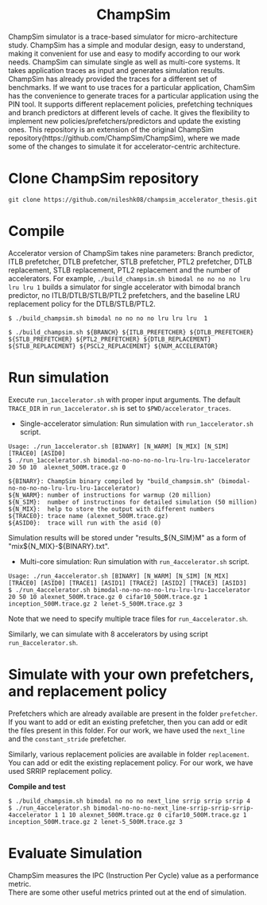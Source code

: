 <p align="center">
  <h1 align="center"> ChampSim </h1>
  <p> ChampSim simulator is a trace-based simulator for micro-architecture study. ChampSim has a simple and modular design, easy to understand, making it convenient for use and easy to
modify according to our work needs. ChampSim can simulate single as well as multi-core
systems. It takes application traces as input and generates simulation results. ChampSim
has already provided the traces for a different set of benchmarks. If we want to use traces
for a particular application, ChamSim has the convenience to generate traces for a particular application using the PIN tool. It supports different replacement policies, prefetching
techniques and branch predictors at different levels of cache. It gives the flexibility to
implement new policies/prefetchers/predictors and update the existing ones. This repository is an extension of the original ChampSim repository(https://github.com/ChampSim/ChampSim), where we made some of the changes to simulate it for accelerator-centric architecture. 

  <p>
</p>

# Clone ChampSim repository
```
git clone https://github.com/nileshk08/champsim_accelerator_thesis.git 
```

# Compile

Accelerator version of ChampSim takes nine parameters: Branch predictor, ITLB prefetcher, DTLB prefetcher, STLB prefetcher, PTL2 prefetcher, DTLB replacement, STLB replacement, PTL2 replacement and the number of accelerators. 
For example, `./build_champsim.sh bimodal no no no no lru lru lru 1` builds a simulator for single accelerator with bimodal branch predictor, no ITLB/DTLB/STLB/PTL2 prefetchers, and the baseline LRU replacement policy for the DTLB/STLB/PTL2.
```
$ ./build_champsim.sh bimodal no no no no lru lru lru  1

$ ./build_champsim.sh ${BRANCH} ${ITLB_PREFETCHER} ${DTLB_PREFETCHER} ${STLB_PREFETCHER} ${PTL2_PREFETCHER} ${DTLB_REPLACEMENT} ${STLB_REPLACEMENT} ${PSCL2_REPLACEMENT} ${NUM_ACCELERATOR}

```

# Run simulation

Execute `run_1accelerator.sh` with proper input arguments. The default `TRACE_DIR` in `run_1accelerator.sh` is set to `$PWD/accelerator_traces`. <br>

* Single-accelerator simulation: Run simulation with `run_1accelerator.sh` script.

```
Usage: ./run_1accelerator.sh [BINARY] [N_WARM] [N_MIX] [N_SIM] [TRACE0] [ASID0]
$ ./run_1accelerator.sh bimodal-no-no-no-no-lru-lru-lru-1accelerator 20 50 10  alexnet_500M.trace.gz 0

${BINARY}: ChampSim binary compiled by "build_champsim.sh" (bimodal-no-no-no-no-lru-lru-lru-1accelerator) 
${N_WARM}: number of instructions for warmup (20 million)
${N_SIM}:  number of instructinos for detailed simulation (50 million)
${N_MIX}:  help to store the output with different numbers 
${TRACE0}: trace name (alexnet_500M.trace.gz)
${ASID0}:  trace will run with the asid (0)
```
Simulation results will be stored under "results_${N_SIM}M" as a form of "mix${N_MIX}-${BINARY}.txt".<br> 

* Multi-core simulation: Run simulation with `run_4accelerator.sh` script. <br>
```
Usage: ./run_4accelerator.sh [BINARY] [N_WARM] [N_SIM] [N_MIX] [TRACE0] [ASID0] [TRACE1] [ASID1] [TRACE2] [ASID2] [TRACE3] [ASID3]
$ ./run_4accelerator.sh bimodal-no-no-no-no-lru-lru-lru-1accelerator 20 50 10 alexnet_500M.trace.gz 0 cifar10_500M.trace.gz 1 inception_500M.trace.gz 2 lenet-5_500M.trace.gz 3 
```
Note that we need to specify multiple trace files for `run_4accelerator.sh`. 

Similarly, we can simulate with 8 accelerators by using script `run_8accelerator.sh`.

# Simulate with your own  prefetchers, and replacement policy

Prefetchers which are already available are present in the folder `prefetcher`. If you want to add or edit an existing prefetcher, then you can add or edit the files present in this folder. For our work, we have used the `next_line` and the `constant_stride` prefetcher.

Similarly, various replacement policies are available in folder `replacement`. You can add or edit the existing replacement policy. For our work, we have used SRRIP replacement policy.


**Compile and test**
```
$ ./build_champsim.sh bimodal no no no next_line srrip srrip srrip 4
$ ./run_4accelerator.sh bimodal-no-no-no-next_line-srrip-srrip-srrip-4accelerator 1 1 10 alexnet_500M.trace.gz 0 cifar10_500M.trace.gz 1 inception_500M.trace.gz 2 lenet-5_500M.trace.gz 3
```

# Evaluate Simulation

ChampSim measures the IPC (Instruction Per Cycle) value as a performance metric. <br>
There are some other useful metrics printed out at the end of simulation. <br>

